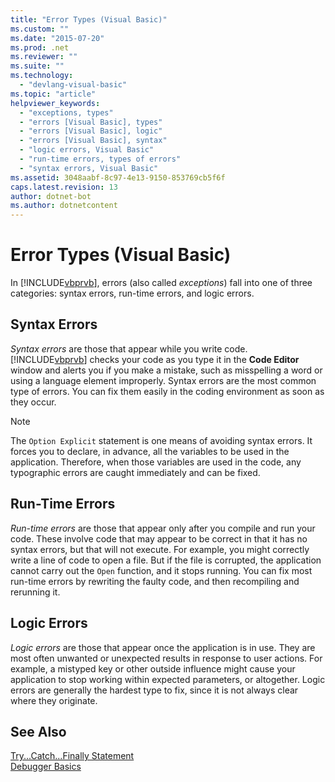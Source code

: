 ```yaml
---
title: "Error Types (Visual Basic)"
ms.custom: ""
ms.date: "2015-07-20"
ms.prod: .net
ms.reviewer: ""
ms.suite: ""
ms.technology: 
  - "devlang-visual-basic"
ms.topic: "article"
helpviewer_keywords: 
  - "exceptions, types"
  - "errors [Visual Basic], types"
  - "errors [Visual Basic], logic"
  - "errors [Visual Basic], syntax"
  - "logic errors, Visual Basic"
  - "run-time errors, types of errors"
  - "syntax errors, Visual Basic"
ms.assetid: 3048aabf-8c97-4e13-9150-853769cb5f6f
caps.latest.revision: 13
author: dotnet-bot
ms.author: dotnetcontent
---
```

# Error Types (Visual Basic)
In [!INCLUDE[vbprvb](~/includes/vbprvb-md.md)], errors (also called *exceptions*) fall into one of three categories: syntax errors, run-time errors, and logic errors.  
  
## Syntax Errors  
 *Syntax errors* are those that appear while you write code. [!INCLUDE[vbprvb](~/includes/vbprvb-md.md)] checks your code as you type it in the **Code Editor** window and alerts you if you make a mistake, such as misspelling a word or using a language element improperly. Syntax errors are the most common type of errors. You can fix them easily in the coding environment as soon as they occur.  
  
> [!NOTE]
>  The `Option Explicit` statement is one means of avoiding syntax errors. It forces you to declare, in advance, all the variables to be used in the application. Therefore, when those variables are used in the code, any typographic errors are caught immediately and can be fixed.  
  
## Run-Time Errors  
 *Run-time errors* are those that appear only after you compile and run your code. These involve code that may appear to be correct in that it has no syntax errors, but that will not execute. For example, you might correctly write a line of code to open a file. But if the file is corrupted, the application cannot carry out the `Open` function, and it stops running. You can fix most run-time errors by rewriting the faulty code, and then recompiling and rerunning it.  
  
## Logic Errors  
 *Logic errors* are those that appear once the application is in use. They are most often unwanted or unexpected results in response to user actions. For example, a mistyped key or other outside influence might cause your application to stop working within expected parameters, or altogether. Logic errors are generally the hardest type to fix, since it is not always clear where they originate.  
  
## See Also  
 [Try...Catch...Finally Statement](../../../visual-basic/language-reference/statements/try-catch-finally-statement.md)   
 [Debugger Basics](/visualstudio/debugger/debugger-basics)
